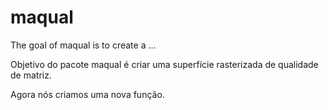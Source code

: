 
# maqual

<!-- badges: start -->
<!-- badges: end -->

The goal of maqual is to create a ...

Objetivo do pacote maqual é criar uma superfície rasterizada de qualidade de matriz.

Agora nós criamos uma nova função.  

